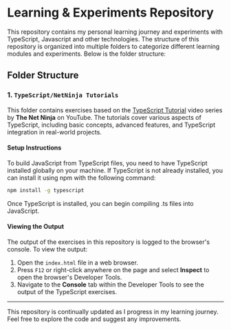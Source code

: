# Learning & Experiments Repository

This repository contains my personal learning journey and experiments with TypeScript, Javascript and other technologies. The structure of this repository is organized into multiple folders to categorize different learning modules and experiments. Below is the folder structure:

## Folder Structure
### 1. `TypeScript/NetNinja Tutorials`

This folder contains exercises based on the [TypeScript Tutorial](https://youtube.com/playlist?list=PL4cUxeGkcC9gUgr39Q_yD6v-bSyMwKPUI&si=RtXPltBz8TkgvBP-) video series by **The Net Ninja** on YouTube. The tutorials cover various aspects of TypeScript, including basic concepts, advanced features, and TypeScript integration in real-world projects.



#### Setup Instructions

To build JavaScript from TypeScript files, you need to have TypeScript installed globally on your machine. If TypeScript is not already installed, you can install it using npm with the following command:

```bash
npm install -g typescript

```
Once TypeScript is installed, you can begin compiling .ts files into JavaScript.


#### Viewing the Output

The output of the exercises in this repository is logged to the browser's console. To view the output:

1. Open the `index.html` file in a web browser.
2. Press `F12` or right-click anywhere on the page and select **Inspect** to open the browser's Developer Tools.
3. Navigate to the **Console** tab within the Developer Tools to see the output of the TypeScript exercises.


***

This repository is continually updated as I progress in my learning journey. Feel free to explore the code and suggest any improvements.